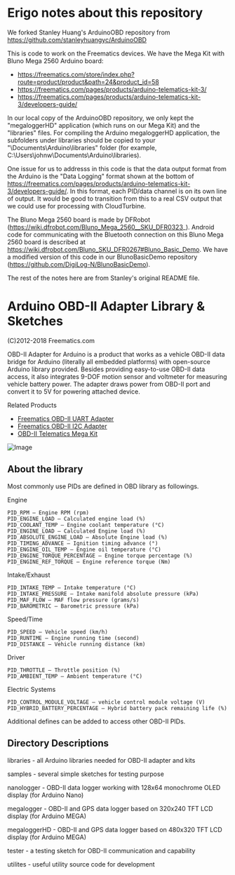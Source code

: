 Erigo notes about this repository
=================================

We forked Stanley Huang's ArduinoOBD repository from https://github.com/stanleyhuangyc/ArduinoOBD

This is code to work on the Freematics devices. We have the Mega Kit with Bluno Mega 2560 Arduino board:
* https://freematics.com/store/index.php?route=product/product&path=24&product_id=58
* https://freematics.com/pages/products/arduino-telematics-kit-3/
* https://freematics.com/pages/products/arduino-telematics-kit-3/developers-guide/

In our local copy of the ArduinoOBD repository, we only kept the "megaloggerHD" application (which runs on our Mega Kit) and the "libraries" files. For compiling the Arduino megaloggerHD application, the subfolders under libraries should be copied to your "<user>\Documents\Arduino\libraries" folder (for example, C:\Users\johnw\Documents\Arduino\libraries).

One issue for us to addresss in this code is that the data output format from the Arduino is the "Data Logging" format shown at the bottom of https://freematics.com/pages/products/arduino-telematics-kit-3/developers-guide/. In this format, each PID/data channel is on its own line of output. It would be good to transition from this to a real CSV output that we could use for processing with CloudTurbine.

The Bluno Mega 2560 board is made by DFRobot (https://wiki.dfrobot.com/Bluno_Mega_2560__SKU_DFR0323_). Android code for communicating with the Bluetooth connection on this Bluno Mega 2560 board is described at https://wiki.dfrobot.com/Bluno_SKU_DFR0267#Bluno_Basic_Demo. We have a modified version of this code in our BlunoBasicDemo repository (https://github.com/DigiLog-N/BlunoBasicDemo).

The rest of the notes here are from Stanley's original README file.

Arduino OBD-II Adapter Library & Sketches
=========================================

(C)2012-2018 Freematics.com

OBD-II Adapter for Arduino is a product that works as a vehicle OBD-II data bridge for Arduino (literally all embedded platforms) with open-source Arduino library provided. Besides providing easy-to-use OBD-II data access, it also integrates 9-DOF motion sensor and voltmeter for measuring vehicle battery power. The adapter draws power from OBD-II port and convert it to 5V for powering attached device.

Related Products

* [Freematics OBD-II UART Adapter](https://freematics.com/pages/products/freematics-obd-ii-uart-adapter-mk2/)
* [Freematics OBD-II I2C Adapter](https://freematics.com/pages/products/arduino-obd-adapter/)
* [OBD-II Telematics Mega Kit](https://freematics.com/pages/products/arduino-telematics-kit-3/)

![Image](http://www.arduinodev.com/wp-content/uploads/2012/03/obdkit1-150x150.jpg)

About the library
-----------------
Most commonly use PIDs are defined in OBD library as followings.

Engine

    PID_RPM – Engine RPM (rpm)
    PID_ENGINE_LOAD – Calculated engine load (%)
    PID_COOLANT_TEMP – Engine coolant temperature (°C)
    PID_ENGINE_LOAD – Calculated Engine load (%)
    PID_ABSOLUTE_ENGINE_LOAD – Absolute Engine load (%)
    PID_TIMING_ADVANCE – Ignition timing advance (°)
    PID_ENGINE_OIL_TEMP – Engine oil temperature (°C)
    PID_ENGINE_TORQUE_PERCENTAGE – Engine torque percentage (%)
    PID_ENGINE_REF_TORQUE – Engine reference torque (Nm)

Intake/Exhaust

    PID_INTAKE_TEMP – Intake temperature (°C)
    PID_INTAKE_PRESSURE – Intake manifold absolute pressure (kPa)
    PID_MAF_FLOW – MAF flow pressure (grams/s)
    PID_BAROMETRIC – Barometric pressure (kPa)

Speed/Time

    PID_SPEED – Vehicle speed (km/h)
    PID_RUNTIME – Engine running time (second)
    PID_DISTANCE – Vehicle running distance (km)

Driver

    PID_THROTTLE – Throttle position (%)
    PID_AMBIENT_TEMP – Ambient temperature (°C)

Electric Systems

    PID_CONTROL_MODULE_VOLTAGE – vehicle control module voltage (V)
    PID_HYBRID_BATTERY_PERCENTAGE – Hybrid battery pack remaining life (%)

Additional defines can be added to access other OBD-II PIDs.

Directory Descriptions
----------------------

libraries - all Arduino libraries needed for OBD-II adapter and kits

samples - several simple sketches for testing purpose

nanologger - OBD-II data logger working with 128x64 monochrome OLED display (for Arduino Nano)

megalogger - OBD-II and GPS data logger based on 320x240 TFT LCD display (for Arduino MEGA)

megaloggerHD - OBD-II and GPS data logger based on 480x320 TFT LCD display (for Arduino MEGA)

tester - a testing sketch for OBD-II communication and capability

utilites - useful utility source code for development

